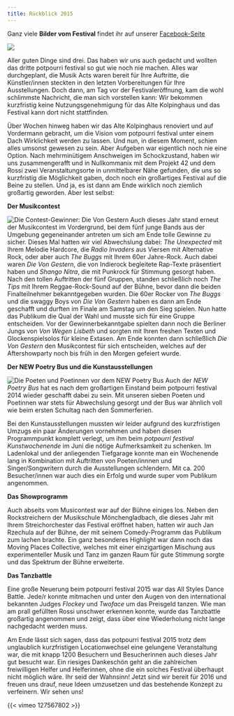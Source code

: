 ```yaml
---
title: Rückblick 2015
---
```


Ganz viele **Bilder vom Festival** findet ihr auf unserer [Facebook-Seite](https://www.facebook.com/potpourrifestival/photos_albums "Fotos auf Facebook")

![](/images/2015/07/11204964_834130446679833_4299846991835514031_n.png)

Aller guten Dinge sind drei. Das haben wir uns auch gedacht und wollten das dritte potpourri festival so gut wie noch nie machen. Alles war durchgeplant, die Musik Acts waren bereit für Ihre Auftritte, die Künstler/innen steckten in den letzten Vorbereitungen für Ihre Ausstellungen. Doch dann, am Tag vor der Festivaleröffnung, kam die wohl schlimmste Nachricht, die man sich vorstellen kann: Wir bekommen kurzfristig keine Nutzungsgenehmigung für das Alte Kolpinghaus und das Festival kann dort nicht stattfinden.

Über Wochen hinweg haben wir das Alte Kolpinghaus renoviert und auf Vordermann gebracht, um die Vision vom potpourri festival unter einem Dach Wirklichkeit werden zu lassen. Und nun, in diesem Moment, schien alles umsonst gewesen zu sein. Aber Aufgeben war eigentlich noch nie eine Option. Nach mehrminütigem Anschweigen im Schockzustand, haben wir uns zusammengerafft und in Nullkommanix mit dem Projekt 42 und dem Rossi zwei Veranstaltungsorte in unmittelbarer Nähe gefunden, die uns so kurzfristig die Möglichkeit gaben, doch noch ein großartiges Festival auf die Beine zu stellen. Und ja, es ist dann am Ende wirklich noch ziemlich großartig geworden. Aber lest selbst:

**Der Musikcontest**

![Die Contest-Gewinner: Die Von Gestern](/images/2015/07/11163744_833593310066880_6651775821359709571_n-300x199.jpg)
Auch dieses Jahr stand erneut der Musikcontest im Vordergrund, bei dem fünf junge Bands aus der Umgebung gegeneinander antreten um sich am Ende tolle Gewinne zu sicher. Dieses Mal hatten wir viel Abwechslung dabei: _The Unexpected_ mit Ihrem Melodie Hardcore, die _Radio Invaders_ aus Viersen mit Alternative Rock, oder aber auch _The Buggs_ mit Ihrem 60er Jahre-Rock. Auch dabei waren _Die Von Gestern_, die von Indierock begleitete Rap-Texte präsentiert haben und _Shango Nitra_, die mit Punkrock für Stimmung gesorgt haben. Nach den tollen Auftritten der fünf Gruppen, standen schließlich noch _The Tips_ mit Ihrem Reggae-Rock-Sound auf der Bühne, bevor dann die beiden Finalteilnehmer bekanntgegeben wurden. Die 60er Rocker von _The Buggs_ und die swaggy Boys von _Die Von Gestern_ haben es dann am Ende geschafft und durften im Finale am Samstag um den Sieg spielen. Nun hatte das Publikum die Qual der Wahl und musste sich für eine Gruppe entscheiden. Vor der Gewinnerbekanntgabe spielten dann noch die Berliner Jungs von _Von Wegen Lisbeth_ und sorgten mit Ihren freshen Texten und Glockenspielsolos für kleine Extasen. Am Ende konnten dann schließlich _Die Von Gestern_ den Musikcontest für sich entscheiden, welches auf der Aftershowparty noch bis früh in den Morgen gefeiert wurde.

**Der NEW Poetry Bus und die Kunstausstellungen**

![Die Poeten und Poetinnen vor dem NEW Poetry Bus](/images/2015/07/11251890_836813506411527_6853345974365638746_o-300x200.jpg)
Auch der _NEW Poetry Bus_ hat es nach dem großartigen Einstand beim potpourri festival 2014 wieder geschafft dabei zu sein. Mit unseren sieben Poeten und Poetinnen war stets für Abwechslung gesorgt und der Bus war ähnlich voll wie beim ersten Schultag nach den Sommerferien.

Bei den Kunstausstellungen mussten wir leider aufgrund des kurzfristigen Umzugs ein paar Änderungen vornehmen und haben diesen Programmpunkt komplett verlegt, um ihm beim _potpourri festival Kunstwochenende_ im Juni die nötige Aufmerksamkeit zu schenken. Im Ladenlokal und der anliegenden Tiefgarage konnte man ein Wochenende lang in Kombination mit Auftritten von Poeten/innnen und Singer/Songwritern durch die Ausstellungen schlendern. Mit ca. 200 Besucher/innen war auch dies ein Erfolg und wurde super vom Publikum angenommen.

**Das Showprogramm**

Auch abseits vom Musicontest war auf der Bühne einiges los. Neben den Rockstreichern der Musikschule Mönchengladbach, die dieses Jahr mit Ihrem Streichorchester das Festival eröffnet haben, hatten wir auch Jan Rzechula auf der Bühne, der mit seinem Comedy-Programm das Publikum zum lachen brachte. Ein ganz besonderes Highlight war dann noch das Moving Places Collective, welches mit einer einzigartigen Mischung aus experimenteller Musik und Tanz im ganzen Raum für gute Stimmung sorgte und das Spektrum der Bühne erweiterte.

**Das Tanzbattle**

Eine große Neuerung beim potpourri festival 2015 war das All Styles Dance Battle. Jede/r konnte mitmachen und unter den Augen von den international bekannten Judges _Flockey_ und _Twoface_ um das Preisgeld tanzen. Wie man am prall gefüllten Rossi unschwer erkennen konnte, wurde das Tanzbattle großartig angenommen und zeigt, dass über eine Wiederholung nicht lange nachgedacht werden muss.

Am Ende lässt sich sagen, dass das potpourri festival 2015 trotz dem unglaublich kurzfristigen Locationwechsel eine gelungene Veranstaltung war, die mit knapp 1200 Besuchern und Besucherinnen auch dieses Jahr gut besucht war. Ein riesiges Dankeschön geht an die zahlreichen freiwilligen Helfer und Helferinnen, ohne die ein solches Festival überhaupt nicht möglich wäre. Ihr seid der Wahnsinn! Jetzt sind wir bereit für 2016 und freuen uns drauf, neue Ideen umzusetzen und das bestehende Konzept zu verfeinern. Wir sehen uns!  

{{< vimeo 127567802 >}}

